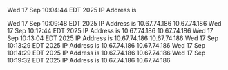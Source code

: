 
Wed 17 Sep 10:04:44 EDT 2025 IP Address is 

Wed 17 Sep 10:09:48 EDT 2025 IP Address is 10.67.74.186 
10.67.74.186 
Wed 17 Sep 10:12:44 EDT 2025 IP Address is 10.67.74.186 
10.67.74.186 
Wed 17 Sep 10:13:04 EDT 2025 IP Address is 10.67.74.186 
10.67.74.186 
Wed 17 Sep 10:13:29 EDT 2025 IP Address is 10.67.74.186 
10.67.74.186 
Wed 17 Sep 10:14:29 EDT 2025 IP Address is 10.67.74.186 
10.67.74.186 
Wed 17 Sep 10:19:32 EDT 2025 IP Address is 10.67.74.186 
10.67.74.186 
